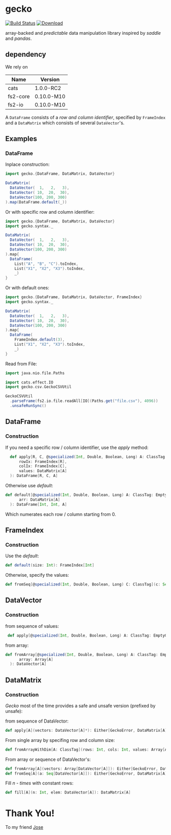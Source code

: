 # gecko
[![Build Status](https://travis-ci.org/rsoeldner/gecko.svg?branch=master)](https://travis-ci.org/rsoeldner/gecko)
[![Download](https://api.bintray.com/packages/rsoeldner/gecko/gecko/images/download.svg?version=0.0.2) ](https://bintray.com/rsoeldner/gecko/gecko/0.0.2/link)

array-backed and _predictable_ data manipulation library inspired by _saddle_ and _pandas_.

## dependency
We rely on 

| Name     | Version   |
| ---      | ---       |
| cats     | 1.0.0-RC2 |
| fs2-core | 0.10.0-M10 |
| fs2-io   | 0.10.0-M10 |


A `DataFrame` consists of a _row and column identifier_, specified by `FrameIndex` and a `DataMatrix` which consists of 
several `DataVector`'s.


## Examples

### DataFrame
Inplace construction:

```scala
import gecko.{DataFrame, DataMatrix, DataVector}

DataMatrix(
  DataVector(  1,   2,   3),
  DataVector( 10,  20,  30),
  DataVector(100, 200, 300)
).map(DataFrame.default(_))
```

Or with specific row and column identifier:
```scala
import gecko.{DataFrame, DataMatrix, DataVector}
import gecko.syntax._

DataMatrix(
  DataVector(  1,   2,   3),
  DataVector( 10,  20,  30),
  DataVector(100, 200, 300)
).map{
  DataFrame(
    List("A", "B", "C").toIndex,
    List("X1", "X2", "X3").toIndex,
    _)
}
```
 
Or with default ones:

```scala
import gecko.{DataFrame, DataMatrix, DataVector, FrameIndex}
import gecko.syntax._

DataMatrix(
  DataVector(  1,   2,   3),
  DataVector( 10,  20,  30),
  DataVector(100, 200, 300)
).map{
  DataFrame(
    FrameIndex.default(3),
    List("X1", "X2", "X3").toIndex,
    _)
}
```

Read from File:

```scala
import java.nio.file.Paths

import cats.effect.IO
import gecko.csv.GeckoCSVUtil

GeckoCSVUtil
  .parseFrame(fs2.io.file.readAll[IO](Paths.get("file.csv"), 4096))
  .unsafeRunSync()
```

## DataFrame

### Construction
If you need a specific row / column identifier, use the _apply_ method:
```scala
  def apply[R, C, @specialized(Int, Double, Boolean, Long) A: ClassTag : EmptyPrint](
      rowIx: FrameIndex[R],
      colIx: FrameIndex[C],
      values: DataMatrix[A]
  ): DataFrame[R, C, A]
```
Otherwise use _default_:

```scala
def default[@specialized(Int, Double, Boolean, Long) A: ClassTag: EmptyPrint](
      arr: DataMatrix[A]
  ): DataFrame[Int, Int, A]
```
Which numerates each row / column starting from 0.

## FrameIndex

### Construction
Use the _default_:
```scala
def default(size: Int): FrameIndex[Int]
```

Otherwise, specify the values:
```scala
def fromSeq[@specialized(Int, Double, Boolean, Long) C: ClassTag](c: Seq[C]): FrameIndex[C]
```

## DataVector
### Construction

from sequence of values:
```scala
 def apply[@specialized(Int, Double, Boolean, Long) A: ClassTag: EmptyGecko](values: A*): DataVector[A]
```

from array:
```scala
def fromArray[@specialized(Int, Double, Boolean, Long) A: ClassTag: EmptyGecko](
      array: Array[A]
  ): DataVector[A]
```


## DataMatrix
### Construction
_Gecko_ most of the time provides a safe and unsafe version (prefixed by unsafe):

from sequence of DataVector:
```scala
def apply[A](vectors: DataVector[A]*): Either[GeckoError, DataMatrix[A]]
```

From single array by specifing row and column size:
```scala
def fromArrayWithDim[A: ClassTag](rows: Int, cols: Int, values: Array[A]): Either[GeckoError, DataMatrix[A]]
```

From array or sequence of DataVector's:
```scala
def fromArray[A](vectors: Array[DataVector[A]]): Either[GeckoError, DataMatrix[A]]
def fromSeq[A](a: Seq[DataVector[A]]): Either[GeckoError, DataMatrix[A]]
```

Fill _n - times_ with constant rows:
```scala
def fill[A](n: Int, elem: DataVector[A]): DataMatrix[A]
```


# Thank You!
To my friend [Jose](https://github.com/jmcardon) 
